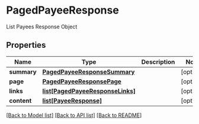 # PagedPayeeResponse

List Payees Response Object
## Properties
Name | Type | Description | Notes
------------ | ------------- | ------------- | -------------
**summary** | [**PagedPayeeResponseSummary**](PagedPayeeResponseSummary.md) |  | [optional] 
**page** | [**PagedPayeeResponsePage**](PagedPayeeResponsePage.md) |  | [optional] 
**links** | [**list[PagedPayeeResponseLinks]**](PagedPayeeResponseLinks.md) |  | [optional] 
**content** | [**list[PayeeResponse]**](PayeeResponse.md) |  | [optional] 

[[Back to Model list]](../README.md#documentation-for-models) [[Back to API list]](../README.md#documentation-for-api-endpoints) [[Back to README]](../README.md)


